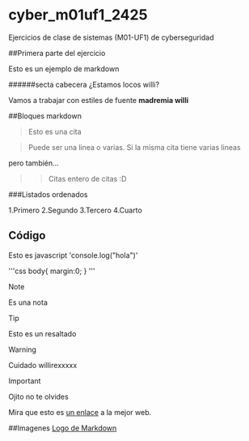 # cyber_m01uf1_2425



Ejercicios de clase de sistemas (M01-UF1) de cyberseguridad


##Primera parte del ejercicio

Esto es un ejemplo de markdown


######secta cabecera ¿Estamos locos willi?	

Vamos a trabajar con estiles de fuente **madremia willi** 	


##Bloques markdown

> Esto es una cita

> Puede ser una linea o varias. Si la misma cita tiene varias lineas

pero también...


>> Citas entero de citas :D


###Listados ordenados

1.Primero
2.Segundo
3.Tercero
4.Cuarto



## Código


Esto es javascript 'console.log("hola")'



'''css
body{
margin:0;
}
'''




> [!NOTE]
> Es una nota


>[!TIP]
> Esto es un resaltado

> [!WARNING]
> Cuidado willirexxxxx


> [!IMPORTANT]
> Ojito no te olvides


Mira que esto es [un enlace](https://enti.cat) a la mejor web.


##Imagenes
[Logo de Markdown](https://enti.cat/wp-content/uploads/2022/09/logo_600x600px_fondocolor.png)


